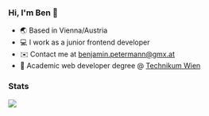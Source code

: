 ### Hi, I'm Ben 👋

* 🌏 Based in Vienna/Austria
* :computer: I work as a junior frontend developer
* ✉️  Contact me at [benjamin.petermann@gmx.at](mailto:benjamin.petermann@gmx.at)
* :school: Academic web developer degree @ [Technikum Wien](https://academy.technikum-wien.at/master-akademische-abschluesse/web-development/)

### Stats
![](https://github-readme-stats-git-masterrstaa-rickstaa.vercel.app/api/top-langs/?username=bPetermann&theme=dark&hide_border=false&include_all_commits=false&count_private=false&layout=compact)


                    
